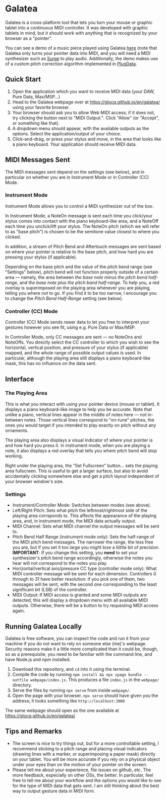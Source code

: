 # Galatea

Galatea is a cross-platform tool that lets you turn your mouse or graphic tablet into a continuous MIDI controller. It was developed with graphic tablets in mind, but it should work with anything that is recognized by your browser as a "pointer".

You can see a demo of a music piece played using Galatea [here](https://www.youtube.com/watch?v=aAOH1WcN19U) (note that Galatea only turns your pointer data into MIDI, and you will need a MIDI synthesizer such as [Surge](https://surge-synthesizer.github.io/) to play audio. Additionally, the demo makes use of a custom pitch correction algorithm implemented in [PlugData](https://plugdata.org/).

## Quick Start

1. Open the application which you want to receive MIDI data (your DAW, Pure Data, Max/MSP...)
1. Head to the Galatea webpage over at https://glocq.github.io/en/galatea/ using your favorite browser.
2. Your browser should ask you to allow Web MIDI access; if it does not, try clicking the button next to "MIDI Output:". Click "Allow" (or "Accept", or something like that).
3. A dropdown menu should appear, with the available outputs as the options. Select the application/output of your choice.
4. Click-and-drag, or press your stylus and move, in the area that looks like a piano keyboard. Your application should receive MIDI data.

## MIDI Messages Sent

The MIDI messages sent depend on the settings (see below), and in particular on whether you are in Instrument Mode or in Controller (CC) Mode.

### Instrument Mode

Instrument Mode allows you to control a MIDI synthesizer out of the box.

In Instrument Mode, a NoteOn message is sent each time you click/your stylus comes into contact with the piano keyboard-like area, and a NoteOff each time you unclick/lift your stylus. The NoteOn pitch (which we will refer to as "base pitch") is chosen to be the semitone value closest to where you clicked.

In addition, a stream of Pitch Bend and Aftertouch messages are sent based on where your pointer is relative to the base pitch, and how hard you are pressing your stylus (if applicable).

Depending on the base pitch and the value of the pitch bend range (see "Settings" below), pitch bend will not function properly outside of a certain area — namely, the area between _the base note minus the pitch bend half-range_, and _the base note plus the pitch band half-range_. To help you, a red overlay is superimposed on the playing area whenever you are playing, telling you where not to go. If you find it to be too narrow, I encourage you to change the _Pitch Bend Half-Range_ setting (see below).

### Controller (CC) Mode

Controller (CC) Mode sends rawer data to let you free to interpret your gestures however you see fit, using e.g. Pure Data or Max/MSP.

In Controller Mode, only CC messages are sent — no NoteOns and NoteOffs. You directly select the CC controller to which you wish to see the horizontal, vertical position, and pressure of your stylus (if applicable) mapped, and the whole range of possible output values is used. In particular, although the playing area still displays a piano keyboard-like mask, this has no influence on the data sent.

## Interface

### The Playing Area

This is what you interact with using your pointer device (mouse or tablet). It displays a piano keyboard-like image to help you be accurate. Note that unlike a piano, vertical lines appear in the middle of notes here — not in-between notes. Those vertical lines correspond to "on-tune" pitches, the ones you would target if you intended to play exactly on pitch without any ornaments.

The playing area also displays a visual indicator of where your pointer is and how hard you press it. In instrument mode, when you are playing a note, it also displays a red overlay that tells you where pitch bend will stop working.

Right under the playing area, the "Set Fullscreen" button... sets the playing area fullscreen. This is useful to get a larger surface, but also to avoid accidentally clicking somewhere else and get a pitch layout independent of your browser window's size.

### Settings

* Instrument/Controller Mode: Switches between modes (see above).
* Left/Right Pitch: Sets what pitch the leftmost/rightmost side of the playing area corrsponds to. This affects the appearance of the playing area, and, in instrument mode, the MIDI data actually output.
* MIDI Channel: Sets what MIDI channel the output messages will be sent to.
* Pitch Bend Half Range (instrument mode only): Sets the half-range of the MIDI pitch bend messages. The narrower the range, the less free you are, but if you set it too large you might lose a liiittle bit of precision. **IMPORTANT**: If you change this setting, you **need** to set your synthesizer's pitch bend range accordingly, otherwise the notes you hear will not correspond to the notes you play.
* Horizontal/vertical axis/pressure CC type (controller mode only): What MIDI controller message will be sent for each dimension. Controllers 0 through to 31 have better resolution: if you pick one of them, two messages will be sent, with the second one corresponding to the least significant bit (LSB) of the controller.
* MIDI Output: If MIDI access is granted and some MIDI outputs are detected, this will display a dropdown menu with all available MIDI outputs. Otherwise, there will be a button to try requesting MIDI access again.

## Running Galatea Locally

Galatea is free software, you can inspect the code and run it from your machine if you do not want to rely on someone else (me)'s webpage. Security reasons make it a little more complicated than it could be, though, so as a prerequisite, you need to be familiar with the command line, and have Node.js and npm installed.

1. Download this repository, and `cd` into it using the terminal.
2. Compile the code by running `npm install && npx spago bundle --outfile webpage/index.js`. This produces a file `index.js` in the `webpage/` directory.
3. Serve the files by running `npx serve` from inside `webpage/`.
4. Open the page with your browser. `npx serve` should have given you the address; it looks something like `http://localhost:3000`

The same webpage should open as the one available at https://glocq.github.io/en/galatea/

## Tips and Remarks

* The screen is nice to try things out, but for a more controllable setting, I recommend sticking to a pitch range and placing visual indicators (drawing lines with a marker, or superimposing a paper mask) directly on your tablet. You will be more accurate if you rely on a physical object under your eyes than on the motion of your pointer on the screen.
* Please tell me about your experience, file issues on github, etc. The more feedback, especially on other OSs, the better. In particular, feel free to tell me about your workflow and the options you would like to see for the type of MIDI data that gets sent. I am still thinking about the best way to output gesture data in MIDI form.

